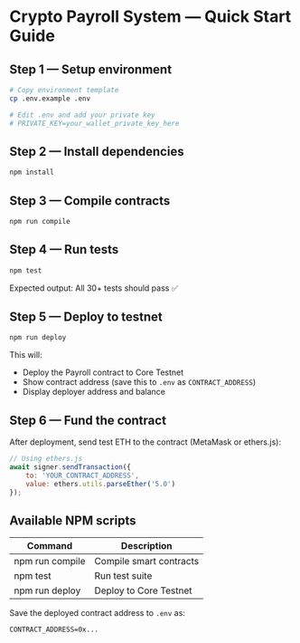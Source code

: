 # Crypto Payroll System — Quick Start Guide 

## Step 1 — Setup environment
```bash
# Copy environment template
cp .env.example .env

# Edit .env and add your private key
# PRIVATE_KEY=your_wallet_private_key_here
```

## Step 2 — Install dependencies
```bash
npm install
```

## Step 3 — Compile contracts
```bash
npm run compile
```

## Step 4 — Run tests
```bash
npm test
```
Expected output: All 30+ tests should pass ✅

## Step 5 — Deploy to testnet
```bash
npm run deploy
```
This will:
- Deploy the Payroll contract to Core Testnet
- Show contract address (save this to `.env` as `CONTRACT_ADDRESS`)
- Display deployer address and balance

## Step 6 — Fund the contract
After deployment, send test ETH to the contract (MetaMask or ethers.js):
```javascript
// Using ethers.js
await signer.sendTransaction({
    to: 'YOUR_CONTRACT_ADDRESS',
    value: ethers.utils.parseEther('5.0')
});
```

## Available NPM scripts
| Command | Description |
|---|---|
| npm run compile | Compile smart contracts |
| npm test | Run test suite |
| npm run deploy | Deploy to Core Testnet |

Save the deployed contract address to `.env` as:
```
CONTRACT_ADDRESS=0x... 
```
